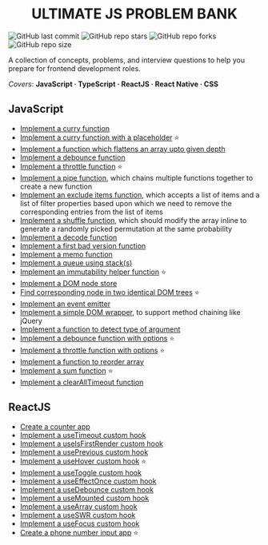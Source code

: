 <h1 align='center'>ULTIMATE JS PROBLEM BANK</h1>

![GitHub last commit](https://img.shields.io/github/last-commit/demondaddy22/ultimate-js-problem-bank?color=%2322577A&style=for-the-badge)
![GitHub repo stars](https://img.shields.io/github/stars/DemonDaddy22/ultimate-js-problem-bank?color=%2338A3A5&style=for-the-badge)
![GitHub repo forks](https://img.shields.io/github/forks/DemonDaddy22/ultimate-js-problem-bank?color=%2357CC99&style=for-the-badge)
![GitHub repo size](https://img.shields.io/github/repo-size/demondaddy22/ultimate-js-problem-bank?color=%2380ED99&style=for-the-badge)

A collection of concepts, problems, and interview questions to help you prepare for frontend development roles.

_Covers_: **JavaScript · TypeScript · ReactJS · React Native · CSS**

## JavaScript

- [Implement a curry function](./javascript/curry.js)
- [Implement a curry function with a placeholder](./javascript/curryWithPlaceholder.js) ⭐
- [Implement a function which flattens an array upto given depth](./javascript/flattenArray.js)
- [Implement a debounce function](./javascript/debounce.js)
- [Implement a throttle function](./javascript/throttle.js) ⭐
- [Implement a pipe function](./javascript/pipe.js), which chains multiple functions together to create a new function
- [Implement an exclude items function](./javascript/improveAFunction.js), which accepts a list of items and a list of filter properties based upon which we need to remove the corresponding entries from the list of items
- [Implement a shuffle function](./javascript/arrayShuffle.js), which should modify the array inline to generate a randomly picked permutation at the same probability
- [Implement a decode function](./javascript/decode.js)
- [Implement a first bad version function](./javascript/firstBadVersion.js)
- [Implement a memo function](./javascript/memo.js)
- [Implement a queue using stack(s)](./javascript/queueUsingStack.js)
- [Implement an immutability helper function](./javascript/immutabilityHelper.js) ⭐
- [Implement a DOM node store](./javascript/nodeStore.js)
- [Find corresponding node in two identical DOM trees](./javascript/correspondingNode.js) ⭐
- [Implement an event emitter](./javascript/eventEmitter.js)
- [Implement a simple DOM wrapper](./javascript/methodChaining.js), to support method chaining like jQuery
- [Implement a function to detect type of argument](./javascript/detectType.js)
- [Implement a debounce function with options](./javascript/debounceWithOptions.js) ⭐
- [Implement a throttle function with options](./javascript/throttleWithOptions.js) ⭐
- [Implement a function to reorder array](./javascript/reorderArray.js)
- [Implement a sum function](./javascript/sum.js) ⭐
- [Implement a clearAllTimeout function](./javascript/clearAllTimeout.js)

## ReactJS

- [Create a counter app](./react/src/components/Counter/)
- [Implement a useTimeout custom hook](./react/src/hooks/useTimeout.ts)
- [Implement a useIsFirstRender custom hook](./react/src/hooks/useIsFirstRender.ts)
- [Implement a usePrevious custom hook](./react/src/hooks/usePrevious.ts)
- [Implement a useHover custom hook](./react/src/hooks/useHover.ts) ⭐
- [Implement a useToggle custom hook](./react/src/hooks/useToggle.ts)
- [Implement a useEffectOnce custom hook](./react/src/hooks/useEffectOnce.ts)
- [Implement a useDebounce custom hook](./react/src/hooks/useDebounce.ts)
- [Implement a useMounted custom hook](./react/src/hooks/useIsMounted.ts)
- [Implement a useArray custom hook](./react/src/hooks/useArray.ts)
- [Implement a useSWR custom hook](./react/src/hooks/useSWR.ts)
- [Implement a useFocus custom hook](./react/src/hooks/useFocus.ts)
- [Create a phone number input app](./react/src/components/PhoneNumberInput/) ⭐
